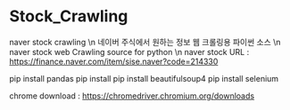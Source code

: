 # Stock_Crawling
naver stock crawling
\n
네이버 주식에서 원하는 정보 웹 크롤링용 파이썬 소스
\n
naver stock web Crawling source for python
\n
naver stock URL :
  https://finance.naver.com/item/sise.naver?code=214330

pip install pandas
pip install 
pip install beautifulsoup4
pip install selenium

chrome download : 
  https://chromedriver.chromium.org/downloads
